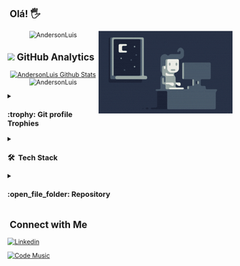 
## &nbsp;Olá! 🖐️

<div>
<p align="center">
<a><img src="https://github-profile-summary-cards.vercel.app/api/cards/profile-details?username=AndersonLuis88&theme=github_dark&hide_border=true"  width="64%" alt="AndersonLuis"/></a>
<img alt="Night Coding" src="https://raw.githubusercontent.com/AVS1508/AVS1508/master/assets/Night-Coding.gif" align="right"/>
</p>
</div>

## <picture> <img src = "https://github.com/7oSkaaa/7oSkaaa/blob/main/Images/Statistics.gif?raw=true" width = 50px>  </picture> GitHub Analytics
<p align="center">
    <a href="https://github.com/AndersonLuis88/github-readme-stats">
	    <img alt="AndersonLuis Github Stats" src="https://github-readme-stats.vercel.app/api?username=AndersonLuis88&show_icons=true&count_private=true&locale=en&theme=tokyonight&layout=compact" height="230px"/></a>
	  <img src="https://github-readme-stats.vercel.app/api/top-langs?username=AndersonLuis88&langs_count=5&show_icons=true&locale=en&theme=tokyonight" alt="AndersonLuis" height="230px"/>
<br/>

<details><summary><h3> :trophy: Git profile Trophies</h3></summary>
  
  <p align="center"> <a href="https://github.com/AndersonLuis88/github-profile-trophy"><img src="https://github-profile-trophy.vercel.app/?username=AndersonLuis88&layout=compact&theme=tokyonight&column=4&margin-w=15&margin-h=15" alt="AndersonLuis88" /></a> </p>
  
</details>

<details><summary> <h3> 🛠 &nbsp;Tech Stack </h3></summary>
<div style="display: inline_block">
  <img align="center" alt="C#" src="https://img.shields.io/badge/C%23-239120?style=for-the-badge&logo=c-sharp&logoColor=white" />
  <img align="center" alt="DotNet" src="https://img.shields.io/badge/.NET-5C2D91?style=for-the-badge&logo=.net&logoColor=white" />
  <img align="center" alt="Angular" src="https://img.shields.io/badge/Angular-DD0031?style=for-the-badge&logo=angular&logoColor=white" />
  <img align="center" alt="VsCode" src="https://img.shields.io/badge/Visual_Studio_Code-0078D4?style=for-the-badge&logo=visual%20studio%20code&logoColor=white" />
  <img align="center" alt="VisualStudio" src="https://img.shields.io/badge/Visual_Studio-5C2D91?style=for-the-badge&logo=visual%20studio&logoColor=white" />
  <img align="center" alt="Git" src="https://img.shields.io/badge/GIT-E44C30?style=for-the-badge&logo=git&logoColor=white" />
  <img align="center" alt="Git" src="https://img.shields.io/badge/rabbitmq-%23FF6600.svg?&style=for-the-badge&logo=rabbitmq&logoColor=white" />
  <img align="center" alt="Git" src="https://img.shields.io/badge/Microsoft_SQL_Server-CC2927?style=for-the-badge&logo=microsoft-sql-server&logoColor=white" />
</div>
</details>

<details><summary> <h3> :open_file_folder: Repository </h3></summary>
<div>

<a href="https://github.com/AndersonLuis88/ManageStudent">
  <img align="center" src="https://github-readme-stats.vercel.app/api/pin/?username=AndersonLuis88&repo=ManageStudent" />
</a>

<a href="https://github.com/AndersonLuis88/CodeBike">
  <img align="center" src="https://github-readme-stats.vercel.app/api/pin/?username=AndersonLuis88&repo=CodeBike" />
</a>
</div>
</details>


## &nbsp;Connect with Me
[![Linkedin](	https://img.shields.io/badge/LinkedIn-0077B5?style=for-the-badge&logo=linkedin&logoColor=white)](https://www.linkedin.com/in/andersonluis88/)

[![Code Music](https://open.spotifycdn.com/cdn/images/favicon.5cb2bd30.ico)](https://open.spotify.com/playlist/4fxA2EQMXe1HocNNb6Tkep)

